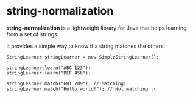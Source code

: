 # string-normalization

**string-normalization** is a lightweight library for Java that helps learning from a set of strings.

It provides a simple way to know if a string matches the others:

    StringLearner stringLearner = new SimpleStringLearner();
    
    stringLearner.learn("ABC 123");
    stringLearner.learn("DEF 456");
    
    stringLearner.match("GHI 789"); // Matching!
    stringLearner.match("Hello world!"); // Not matching :(